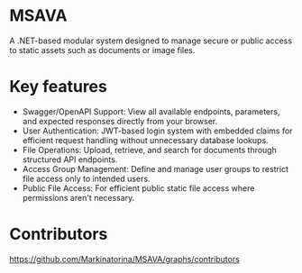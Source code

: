 # MSAVA
A .NET-based modular system designed to manage secure or public access to static assets such as documents or image files. 

# Key features
* Swagger/OpenAPI Support: View all available endpoints, parameters, and expected responses directly from your browser.
* User Authentication: JWT-based login system with embedded claims for efficient request handling without unnecessary database lookups.
* File Operations: Upload, retrieve, and search for documents through structured API endpoints.
* Access Group Management: Define and manage user groups to restrict file access only to intended users.
* Public File Access: For efficient public static file access where permissions aren't necessary.

# Contributors
https://github.com/Markinatorina/MSAVA/graphs/contributors
